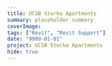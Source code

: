 ```yaml
---
title: UCSB Storke Apartments
summary: placeholder summary
coverImage:
tags: ["Revit", "Revit Support"]
date: "9999-01-01"
project: UCSB Storke Apartments
hide: true
---
```

